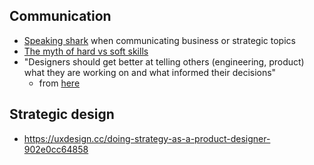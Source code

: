 ## Communication
- [Speaking shark](https://medium.com/google-design/how-to-have-a-successful-ux-career-at-google-or-anywhere-else-ea63624f74de) when communicating business or strategic topics
- [The myth of hard vs soft skills](https://dscout.com/people-nerds/erika-hall-better-research-and-design?trk=feed_main-feed-card_reshare_feed-article-content)
- "Designers should get better at telling others (engineering, product) what they are working on and what informed their decisions"
	- from [here](https://open.spotify.com/episode/6NhMKH6ZqVewNF2lApvjHr)
## Strategic design
- https://uxdesign.cc/doing-strategy-as-a-product-designer-902e0cc64858